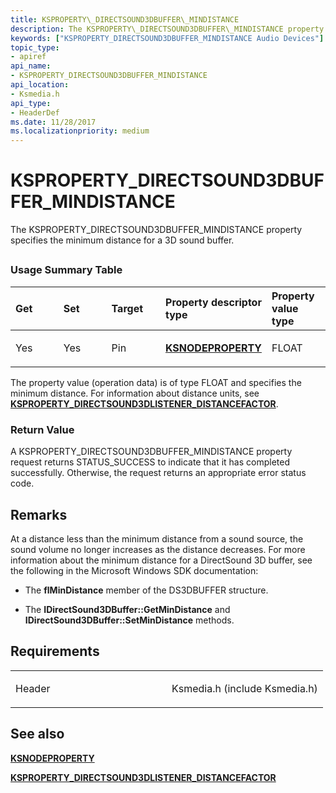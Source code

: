 ```yaml
---
title: KSPROPERTY\_DIRECTSOUND3DBUFFER\_MINDISTANCE
description: The KSPROPERTY\_DIRECTSOUND3DBUFFER\_MINDISTANCE property specifies the minimum distance for a 3D sound buffer.
keywords: ["KSPROPERTY_DIRECTSOUND3DBUFFER_MINDISTANCE Audio Devices"]
topic_type:
- apiref
api_name:
- KSPROPERTY_DIRECTSOUND3DBUFFER_MINDISTANCE
api_location:
- Ksmedia.h
api_type:
- HeaderDef
ms.date: 11/28/2017
ms.localizationpriority: medium
---
```


# KSPROPERTY\_DIRECTSOUND3DBUFFER\_MINDISTANCE


The KSPROPERTY\_DIRECTSOUND3DBUFFER\_MINDISTANCE property specifies the minimum distance for a 3D sound buffer.

## <span id="ddk_ksproperty_directsound3dbuffer_mindistance_ks"></span><span id="DDK_KSPROPERTY_DIRECTSOUND3DBUFFER_MINDISTANCE_KS"></span>


### <span id="Usage_Summary_Table"></span><span id="usage_summary_table"></span><span id="USAGE_SUMMARY_TABLE"></span>Usage Summary Table

<table>
<colgroup>
<col width="20%" />
<col width="20%" />
<col width="20%" />
<col width="20%" />
<col width="20%" />
</colgroup>
<thead>
<tr class="header">
<th align="left">Get</th>
<th align="left">Set</th>
<th align="left">Target</th>
<th align="left">Property descriptor type</th>
<th align="left">Property value type</th>
</tr>
</thead>
<tbody>
<tr class="odd">
<td align="left"><p>Yes</p></td>
<td align="left"><p>Yes</p></td>
<td align="left"><p>Pin</p></td>
<td align="left"><p><a href="/windows-hardware/drivers/ddi/ksmedia/ns-ksmedia-ksnodeproperty" data-raw-source="[&lt;strong&gt;KSNODEPROPERTY&lt;/strong&gt;](/windows-hardware/drivers/ddi/ksmedia/ns-ksmedia-ksnodeproperty)"><strong>KSNODEPROPERTY</strong></a></p></td>
<td align="left"><p>FLOAT</p></td>
</tr>
</tbody>
</table>

 

The property value (operation data) is of type FLOAT and specifies the minimum distance. For information about distance units, see [**KSPROPERTY\_DIRECTSOUND3DLISTENER\_DISTANCEFACTOR**](ksproperty-directsound3dlistener-distancefactor.md).

### <span id="Return_Value"></span><span id="return_value"></span><span id="RETURN_VALUE"></span>Return Value

A KSPROPERTY\_DIRECTSOUND3DBUFFER\_MINDISTANCE property request returns STATUS\_SUCCESS to indicate that it has completed successfully. Otherwise, the request returns an appropriate error status code.

## Remarks

At a distance less than the minimum distance from a sound source, the sound volume no longer increases as the distance decreases. For more information about the minimum distance for a DirectSound 3D buffer, see the following in the Microsoft Windows SDK documentation:

-   The **flMinDistance** member of the DS3DBUFFER structure.

-   The **IDirectSound3DBuffer::GetMinDistance** and **IDirectSound3DBuffer::SetMinDistance** methods.

## Requirements

<table>
<colgroup>
<col width="50%" />
<col width="50%" />
</colgroup>
<tbody>
<tr class="odd">
<td align="left"><p>Header</p></td>
<td align="left">Ksmedia.h (include Ksmedia.h)</td>
</tr>
</tbody>
</table>

## <span id="see_also"></span>See also


[**KSNODEPROPERTY**](/windows-hardware/drivers/ddi/ksmedia/ns-ksmedia-ksnodeproperty)

[**KSPROPERTY\_DIRECTSOUND3DLISTENER\_DISTANCEFACTOR**](ksproperty-directsound3dlistener-distancefactor.md)

